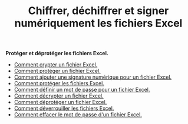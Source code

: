 ﻿---
title: Chiffrer, déchiffrer et signer numériquement les fichiers Excel
second_title: Aspose.Cells Cloud Documen
linktitle: Protégez Exce
type: docs
url: /fr/protect/
aliases: [/workbook/password/]
keywords: Protect and unprotect Excel workbook
description: Aspose.Cells Cloud REST API prend en charge la protection et la déprotection du classeur Excel. Le SDK prend en charge différents langages de développement, notamment Android, C#, Go, Java, NodeJS, Perl, PHP, Python, Ruby et Swift.
weight: 36
kwords: Excel, Office Cloud, REST API, Feuille de calcul, PDF, CSV, Json, Markdown, Protéger le classeur
---
**Protéger et déprotéger les fichiers Excel.**

- [Comment crypter un fichier Excel.](/cells/fr/excel-file-encrypt/)
- [Comment protéger un fichier Excel.](/cells/fr/protect-excel-file/)
- [Comment ajouter une signature numérique pour un fichier Excel.](/cells/fr/excel-digital-signature/)
- [Comment protéger les fichiers Excel.](/cells/fr/protect-excel-files/)
- [Comment définir un mot de passe pour un fichier Excel.](/cells/fr//workbook/password/modify/)
- [Comment décrypter un fichier Excel.](/cells/fr/excel-file-decrypt/)
- [Comment déprotéger un fichier Excel.](/cells/fr/excel-file-unprotect/)
- [Comment déverrouiller les fichiers Excel.](/cells/fr/unlock-excel-files/)
- [Comment effacer le mot de passe d'un fichier Excel.](/cells/fr/clear-excel-files-password/)
